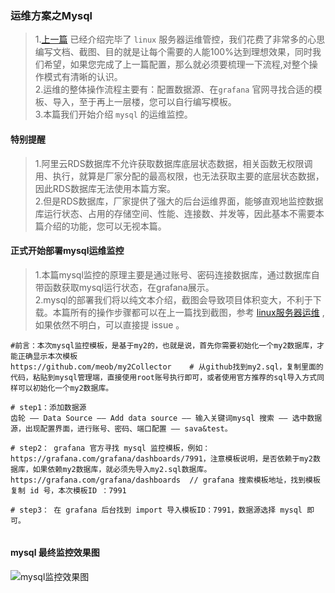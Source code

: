 ###    运维方案之Mysql  
> 1.[上一篇](./DeployLinux.md) 已经介绍完毕了 `linux` 服务器运维管控，我们花费了非常多的心思编写文档、截图、目的就是让每个需要的人能100%达到理想效果，同时我们希望，如果您完成了上一篇配置，那么就必须要梳理一下流程,对整个操作模式有清晰的认识。    
> 2.运维的整体操作流程主要有：配置数据源、在`grafana` 官网寻找合适的模板、导入，至于再上一层楼，您可以自行编写模板。    
> 3.本篇我们开始介绍 `mysql` 的运维监控。  

####    特别提醒  
>   1.阿里云RDS数据库不允许获取数据库底层状态数据，相关函数无权限调用、执行，就算是厂家分配的最高权限，也无法获取主要的底层状态数据，因此RDS数据库无法使用本篇方案。  
>   2.但是RDS数据库，厂家提供了强大的后台运维界面，能够直观地监控数据库运行状态、占用的存储空间、性能、连接数、并发等，因此基本不需要本篇介绍的功能，您可以无视本篇。      
  
####    正式开始部署mysql运维监控  
> 1.本篇mysql监控的原理主要是通过账号、密码连接数据库，通过数据库自带函数获取mysql运行状态，在grafana展示。    
> 2.mysql的部署我们将以纯文本介绍，截图会导致项目体积变大，不利于下载。本篇所有的操作步骤都可以在上一篇找到截图，参考 [linux服务器运维](./DeployLinux.md) ,如果依然不明白，可以直接提 issue 。  
```code  
#前言：本次mysql监控模板，是基于my2的，也就是说，首先你需要初始化一个my2数据库，才能正确显示本次模板
https://github.com/meob/my2Collector    # 从github找到my2.sql，复制里面的代码，粘贴到mysql管理端，直接使用root账号执行即可，或者使用官方推荐的sql导入方式同样可以初始化一个my2数据库。

# step1：添加数据源
齿轮 —— Data Source —— Add data source —— 输入关键词mysql 搜索 —— 选中数据源，出现配置界面，进行账号、密码、端口配置 —— sava&test。

# step2： grafana 官方寻找 mysql 监控模板，例如：https://grafana.com/grafana/dashboards/7991，注意模板说明，是否依赖于my2数据库，如果依赖my2数据库，就必须先导入my2.sql数据库。  
https://grafana.com/grafana/dashboards  // grafana 搜索模板地址，找到模板复制 id 号，本次模板ID ：7991 

# step3： 在 grafana 后台找到 import 导入模板ID：7991，数据源选择 mysql 即可。
 
```

#### mysql 最终监控效果图  
![mysql监控效果图](http://139.196.101.31:2080/images/mysql.png) 

